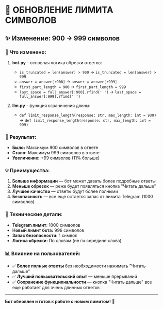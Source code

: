 # 🔢 ОБНОВЛЕНИЕ ЛИМИТА СИМВОЛОВ

## ✨ Изменение: 900 → 999 символов

### 📝 **Что изменено:**

1. **bot.py** - основная логика обрезки ответов:
   - `is_truncated = len(answer) > 900` → `is_truncated = len(answer) > 999`
   - `answer = answer[:900]` → `answer = answer[:999]`
   - `first_part_length = 900` → `first_part_length = 999`
   - `last_space = full_answer[:900].rfind(' ')` → `last_space = full_answer[:999].rfind(' ')`

2. **llm.py** - функция ограничения длины:
   - `def limit_response_length(response: str, max_length: int = 900)` → `def limit_response_length(response: str, max_length: int = 999)`

### 🎯 **Результат:**

- **Было:** Максимум 900 символов в ответе
- **Стало:** Максимум 999 символов в ответе
- **Увеличение:** +99 символов (11% больше)

### 💡 **Преимущества:**

1. **Больше информации** — бот может давать более подробные ответы
2. **Меньше обрезок** — реже будет появляться кнопка "Читать дальше"
3. **Лучшее качество** — ответы будут более полными
4. **Безопасность** — все еще остается запас от лимита Telegram (1000 символов)

### 🔧 **Технические детали:**

- **Telegram лимит:** 1000 символов
- **Новый лимит бота:** 999 символов  
- **Запас безопасности:** 1 символ
- **Логика обрезки:** По словам (не по середине слова)

### 📊 **Влияние на пользователей:**

- ✅ **Более полные ответы** без необходимости нажимать "Читать дальше"
- ✅ **Лучший пользовательский опыт** — меньше прерываний
- ✅ **Сохранение функциональности** — кнопка "Читать дальше" все еще работает для очень длинных ответов

---

**Бот обновлен и готов к работе с новым лимитом!** 🚀





